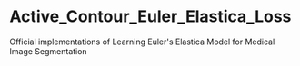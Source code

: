 # Active_Contour_Euler_Elastica_Loss
Official implementations of Learning Euler's Elastica Model for Medical Image Segmentation
